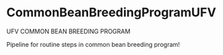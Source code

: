 # CommonBeanBreedingProgramUFV
UFV COMMON BEAN BREEDING PROGRAM

Pipeline for routine steps in common bean breeding program!
